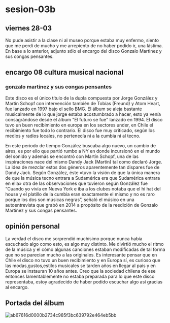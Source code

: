 # sesion-03b

## viernes 28-03

No pude asistir a la clase ni al museo porque estaba muy enfermo, siento que me perdí de mucho y me arrepiento de no haber podido ir, una lástima. En base a lo anterior, adjunto sólo el encargo del disco Gonzalo Martinez y sus congas pensantes.

## encargo 08 cultura musical nacional

### gonzalo martinez y sus congas pensantes

Este disco es el único título de la dupla compuesta por Jorge González y Martín Schopf con intervención también de Tobías (Freund) y Atom Heart, fue lanzado en 1997 bajo el sello BMG.  El álbum se aleja bastante musicalmente de lo que jorge estaba acostumbrado a hacer, esto ya venía consagrándose desde el álbum "El futuro se fue" lanzado en 1994. El disco tuvo un buen recibimiento en europa en los sectores under, en Chile el recibimiento fue todo lo contrario. El disco fue muy criticado, según los medios y radios locales, no pertenecía ni a la cumbia ni al tecno.

En este periodo de tiempo González buscaba algo nuevo, un cambio de aires, es por ello que partió rumbo a NY en donde incursionó en el mundo del sonido y además se encontró con Martín Schopf, una de las inspiraciones nace del mismo Dandy Jack (Martín) tal como declaró Jorge. La idea de mezclar estos dos géneros aparentemente tan dispares fue de Dandy Jack. Según González, éste «tuvo la visión de que la única manera de que la música tecno entrara a Sudamérica era que Sudamérica entrara en ella» otra de las observaciones que tuvieron según González fue  “Cuando yo vivía en Nueva York e iba a los clubes notaba que el hi hat del house y el platillo de la cumbia eran exactamente el mismo y no es raro porque los dos son músicas negras”, señaló el músico en una autoentrevista que grabó en 2014 a propósito de la reedición de Gonzalo Martínez y sus congas pensantes.

## opinión personal

La verdad el disco me sorprendió muchísimo porque nunca había escuchado algo como esto, es algo muy distinto. Me divirtió mucho el ritmo de la música y el cómo algunas canciones estaban modificadas de tal forma que no se parecían mucho a las originales. Es interesante pensar que en Chile el disco no tuvo un buen recibimiento y en Europa sí, es curioso que las modas,gustos,estilos musicales se tarden años en llegar al país y en Europa se instauran 10 años antes. Creo que la sociedad chilena de ese entonces lamentablemente no estaba preparada para lo que este disco representaba, estoy agradecido de haber podido escuchar algo así gracias al encargo.

## Portada del álbum

![ab67616d0000b2734c985f3bc639792e464eb5bb](https://github.com/user-attachments/assets/fb0f8859-8fef-4fb9-8388-9385d0f9976a)
